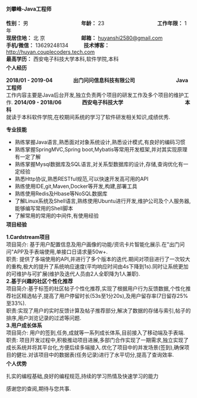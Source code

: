 <h4 style="margin-top:5px">刘攀峰-Java工程师</h4>

**性别：** 男　　　　　  　　　　　**年龄：** 23  　　　　　　　　　　**工作年限：** 1年  
**现居住地：** 北 京　　　　　　　**邮箱：** huyanshi2580@gmail.com  
**手机/微信：** 13629248134　　　**技术博客：** http://huyan.couplecoders.tech.com  
**最高学历：** 西安电子科技大学本科,软件学院,本科
<h4 style="margin-top:-10px;margin-bottom:10px">个人经历</h4>

**2018/01 - 2019-04**　　　　**出门问问信息科技有限公司**　　　　　　　　**Java工程师**  
工作内容主要是Java后台开发,独立负责两个项目的研发工作及多个项目的维护工作.
**2014/09 - 2018/06**　　　　**西安电子科技大学**　　　　　　　　　　　　**本科**  
就读于本科软件学院,在校期间系统的学习了软件研发相关知识,成绩优秀.  


<h4 style="margin-top:10px;margin-bottom:10px">专业技能</h4>

- 熟练掌握Java语言,熟悉面对对象系统设计,熟悉设计模式,有良好的编码习惯
- 熟练掌握SpringMVC,Spring boot,Mybatis等常用开发框架,并对其实现原理有一定了解
- 熟练掌握Mysql数据库及SQL语言,对关系型数据库的设计,存储,查询优化有一定经验
- 熟悉Http协议,熟悉RESTful规范,可以快速开发高可用的API
- 熟练使用IDE,git,Maven,Docker等开发,构建,部署工具
- 熟练使用Redis及Hbase等NoSQL数据库
- 了解Linux系统及Shell语言,熟练使用Ubuntu进行开发,维护公司及个人服务器,能够编写常用的Shell脚本
- 了解常用的常用的中间件,有使用经验

<h4 style="margin-top:-10px;margin-bottom:10px">项目经验</h4>

**1.Cardstream项目**  
项目简介: 基于用户配置信息及用户画像的功能/资讯卡片智能化展示.在"出门问问"APP及手表端使用,单接口日请求量50w+.  
职责: 提供了多端使用的API,并进行了多个版本的迭代.期间对项目进行了一次较大的重构,极大的提升了系统响应速度(平均响应时间由4s下降到1s).同时让系统更加的可维护与可扩展(维护及迭代人员由2人全职降为1人兼职).  
**2.基于兴趣的社区个性化推荐**  
项目简介:基于标签的社区帖子个性化推荐,实现了根据用户行为反馈数据,个性化推荐社区精选帖子,提高了用户停留时长(53s至1分20s),及用户留存率(7日留存25%至33%).  
职责:实现了用户的实时反馈计算及帖子推荐部分,解决了数据的存储与索引,帖子的排序,用户浏览记录的过滤等问题.  
**3.用户成长体系**  
项目简介: 用户的签到,任务,成就等一系列成长体系,目前接入了移动端及手表端.  
职责: 项目开发过程中,积极推动项目进展,多部门合作实现了一期需求,独立实现了成长系统并将其平台化,方便后续多端接入.优化了项目中的并发场景(签到),确保项目的健壮.对该项目中的数据表(任务记录)进行了水平切分,提高了查询效率.  

<h4 style="margin-top:-10px;margin-bottom:10px">个人优势</h4>

扎实的编程基础,良好的编程规范,持续的学习热情及快速学习的能力  

感谢您的查阅,期待与您共事.
